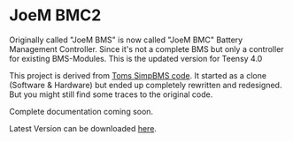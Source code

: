 # JoeM BMC2
Originally called "JoeM BMS" is now called "JoeM BMC" Battery Management Controller. Since it's not a complete BMS but only a controller for existing BMS-Modules.
This is the updated version for Teensy 4.0

This project is derived from [Toms SimpBMS code](https://github.com/Tom-evnut). It started as a clone (Software & Hardware) but ended up completely rewritten and redesigned. But you might still find some traces to the original code.

Complete documentation coming soon. 

Latest Version can be downloaded [here](https://github.com/JoeMudr/JoeMBMC/blob/main/Bin).
